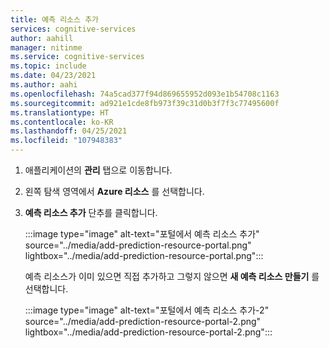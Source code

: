 ```yaml
---
title: 예측 리소스 추가
services: cognitive-services
author: aahill
manager: nitinme
ms.service: cognitive-services
ms.topic: include
ms.date: 04/23/2021
ms.author: aahi
ms.openlocfilehash: 74a5cad377f94d869655952d093e1b54708c1163
ms.sourcegitcommit: ad921e1cde8fb973f39c31d0b3f7f3c77495600f
ms.translationtype: HT
ms.contentlocale: ko-KR
ms.lasthandoff: 04/25/2021
ms.locfileid: "107948383"
---
```

1. 애플리케이션의 **관리** 탭으로 이동합니다.
2. 왼쪽 탐색 영역에서 **Azure 리소스** 를 선택합니다.
3. **예측 리소스 추가** 단추를 클릭합니다.

    :::image type="image" alt-text="포털에서 예측 리소스 추가" source="../media/add-prediction-resource-portal.png" lightbox="../media/add-prediction-resource-portal.png":::
  
    예측 리소스가 이미 있으면 직접 추가하고 그렇지 않으면 **새 예측 리소스 만들기** 를 선택합니다.
  
    :::image type="image" alt-text="포털에서 예측 리소스 추가-2" source="../media/add-prediction-resource-portal-2.png" lightbox="../media/add-prediction-resource-portal-2.png":::
  
  
